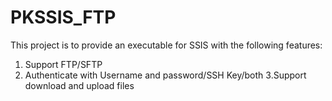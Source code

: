 # PKSSIS_FTP
This project is to provide an executable for SSIS with the following features: 
  1. Support FTP/SFTP 
  2. Authenticate with Username and password/SSH Key/both 
  3.Support download and upload files
